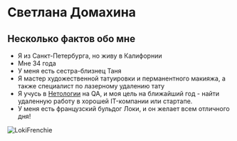 # Светлана Домахина

## Несколько фактов обо мне

* Я из Санкт-Петербурга, но живу в Калифорнии
* Мне 34 года
* У меня есть сестра-близнец Таня
* Я мастер художественной татуировки и перманентного макияжа, а также специалист по лазерному удалению тату
* Я учусь в [Нетологии](https://netology.ru)  на QA, и моя цель на ближайший год - найти удаленную работу в хорошей IT-компании или стартапе.
* У меня есть французский бульдог Локи, и он желает всем отличного дня!

![LokiFrenchie](https://github.com/SvetlanaDomakhina/About-me/assets/150098038/9c4660a7-d5a1-4620-bcc0-397d02a29e23)




